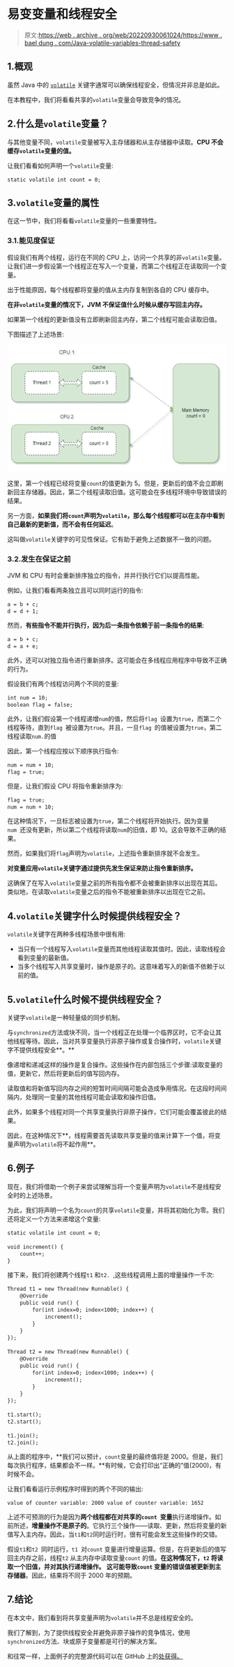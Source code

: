 # 易变变量和线程安全

> 原文:[https://web . archive . org/web/20220930061024/https://www . bael dung . com/Java-volatile-variables-thread-safety](https://web.archive.org/web/20220930061024/https://www.baeldung.com/java-volatile-variables-thread-safety)

## 1.概观

虽然 Java 中的 [`volatile`](/web/20220907043631/https://www.baeldung.com/java-volatile) 关键字通常可以确保线程安全，但情况并非总是如此。

在本教程中，我们将看看共享的`volatile`变量会导致竞争的情况。

## 2.什么是`volatile`变量？

与其他变量不同，`volatile`变量被写入主存储器和从主存储器中读取。**CPU 不会缓存`volatile`变量的值。**

让我们看看如何声明一个`volatile`变量:

```
static volatile int count = 0;
```

## 3.`volatile`变量的属性

在这一节中，我们将看看`volatile`变量的一些重要特性。

### 3.1.能见度保证

假设我们有两个线程，运行在不同的 CPU 上，访问一个共享的非`volatile`变量。让我们进一步假设第一个线程正在写入一个变量，而第二个线程正在读取同一个变量。

出于性能原因，每个线程都将变量的值从主内存复制到各自的 CPU 缓存中。

**在非`volatile`变量的情况下，JVM 不保证值什么时候从缓存写回主内存。**

如果第一个线程的更新值没有立即刷新回主内存，第二个线程可能会读取旧值。

下图描述了上述场景:

[![](img/974ca2a40c389906c75da5bb9a3040f9.png)](/web/20220907043631/https://www.baeldung.com/wp-content/uploads/2021/12/Volatile_Variable.png)

这里，第一个线程已经将变量`count`的值更新为 5。但是，更新后的值不会立即刷新回主存储器。因此，第二个线程读取旧值。这可能会在多线程环境中导致错误的结果。

另一方面，**如果我们将`count`声明为`volatile`，那么每个线程都可以在主存中看到自己最新的更新值，而不会有任何延迟**。

这叫做`volatile`关键字的可见性保证。它有助于避免上述数据不一致的问题。

### 3.2.发生在保证之前

JVM 和 CPU 有时会重新排序独立的指令，并并行执行它们以提高性能。

例如，让我们看看两条独立且可以同时运行的指令:

```
a = b + c;
d = d + 1;
```

然而，**有些指令不能并行执行，因为后一条指令依赖于前一条指令的结果**:

```
a = b + c;
d = a + e;
```

此外，还可以对独立指令进行重新排序。这可能会在多线程应用程序中导致不正确的行为。

假设我们有两个线程访问两个不同的变量:

```
int num = 10;
boolean flag = false;
```

此外，让我们假设第一个线程递增`num`的值，然后将`flag `设置为`true`，而第二个线程等待，直到`flag `被设置为`true`。并且，一旦`flag `的值被设置为`true`，第二线程读取`num.`的值

因此，第一个线程应按以下顺序执行指令:

```
num = num + 10;
flag = true;
```

但是，让我们假设 CPU 将指令重新排序为:

```
flag = true;
num = num + 10;
```

在这种情况下，一旦标志被设置为`true`，第二个线程将开始执行。因为变量`num `还没有更新，所以第二个线程将读取`num`的旧值，即 10。这会导致不正确的结果。

然而，如果我们将`flag`声明为`volatile`，上述指令重新排序就不会发生。

**对变量应用`volatile`关键字通过提供先发生保证来防止指令重新排序。**

这确保了在写入`volatile`变量之前的所有指令都不会被重新排序以出现在其后。类似地，在读取`volatile`变量之后的指令不能被重新排序以出现在它之前。

## 4.`volatile`关键字什么时候提供线程安全？

`volatile`关键字在两种多线程场景中很有用:

*   当只有一个线程写入`volatile`变量而其他线程读取其值时。因此，读取线程会看到变量的最新值。
*   当多个线程写入共享变量时，操作是原子的。这意味着写入的新值不依赖于以前的值。

## 5.`volatile`什么时候不提供线程安全？

关键字`volatile`是一种轻量级的同步机制。

与`synchronized`方法或块不同，当一个线程正在处理一个临界区时，它不会让其他线程等待。因此，当对共享变量执行非原子操作或复合操作时，`volatile`关键字不提供线程安全**。**

像递增和递减这样的操作是复合操作。这些操作在内部包括三个步骤:读取变量的值，更新它，然后将更新后的值写回内存。

读取值和将新值写回内存之间的短暂时间间隔可能会造成争用情况。在这段时间间隔内，处理同一变量的其他线程可能会读取和操作旧值。

此外，如果多个线程对同一个共享变量执行非原子操作，它们可能会覆盖彼此的结果。

因此，在这种情况下**，线程需要首先读取共享变量的值来计算下一个值，将变量声明为`volatile`将不起作用**。

## 6.例子

现在，我们将借助一个例子来尝试理解当将一个变量声明为`volatile`不是线程安全时的上述场景。

为此，我们将声明一个名为`count`的共享`volatile`变量，并将其初始化为零。我们还将定义一个方法来递增这个变量:

```
static volatile int count = 0;

void increment() {
    count++;
}
```

接下来，我们将创建两个线程`t1` 和`t2. `,这些线程调用上面的增量操作一千次:

```
Thread t1 = new Thread(new Runnable() {
    @Override
    public void run() {
        for(int index=0; index<1000; index++) {
            increment();
        }
    }
});

Thread t2 = new Thread(new Runnable() {
    @Override
    public void run() {
        for(int index=0; index<1000; index++) {
            increment();
        }
    }
});

t1.start();
t2.start();

t1.join();
t2.join();
```

从上面的程序中，**我们可以预计，`count`变量的最终值将是 2000。但是，我们每次执行程序，结果都会不一样。**有时候，它会打印出“正确的”值(2000)，有时候不会。

让我们看看运行示例程序时得到的两个不同的输出:

```
value of counter variable: 2000 value of counter variable: 1652
```

上述不可预测的行为是因为**两个线程都在对共享的`count `变量**执行递增操作。如前所述，**增量操作不是原子的**。它执行三个操作——读取、更新，然后将变量的新值写入主内存。因此，当`t1`和`t2`同时运行时，很有可能会发生这些操作的交错。

假设`t1`和`t2 `同时运行，`t1 `对`count` 变量进行增量运算。但是，在将更新后的值写回主内存之前，线程`t2` 从主内存中读取变量`count` 的值。**在这种情况下，`t2` 将读取一个旧值，并对其执行递增操作。** **这可能导致`count` 变量的错误值被更新到主存储器**。因此，结果将不同于 2000 年的预期。

## 7.结论

在本文中，我们看到将共享变量声明为`volatile`并不总是线程安全的。

我们了解到，为了提供线程安全并避免非原子操作的竞争情况，使用`synchronized`方法、块或原子变量都是可行的解决方案。

和往常一样，上面例子的完整源代码可以在 GitHub 上的[处获得。](https://web.archive.org/web/20220907043631/https://github.com/eugenp/tutorials/tree/master/core-java-modules/core-java-concurrency-advanced-4)